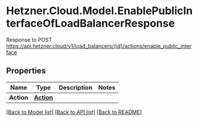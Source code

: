 # Hetzner.Cloud.Model.EnablePublicInterfaceOfLoadBalancerResponse
Response to POST https://api.hetzner.cloud/v1/load_balancers/{id}/actions/enable_public_interface

## Properties

Name | Type | Description | Notes
------------ | ------------- | ------------- | -------------
**Action** | [**Action**](Action.md) |  | 

[[Back to Model list]](../../README.md#documentation-for-models) [[Back to API list]](../../README.md#documentation-for-api-endpoints) [[Back to README]](../../README.md)


